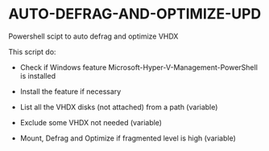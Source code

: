 # AUTO-DEFRAG-AND-OPTIMIZE-UPD
Powershell scipt to auto defrag and optimize VHDX

This script do:

- Check if Windows feature Microsoft-Hyper-V-Management-PowerShell is installed

- Install the feature if necessary

- List all the VHDX disks (not attached) from a path (variable)
  
- Exclude some VHDX not needed (variable)

- Mount, Defrag and Optimize if fragmented level is high (variable)
  
